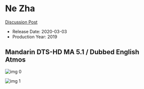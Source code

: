 # Ne Zha

[Discussion Post](https://www.avsforum.com/threads/bass-eq-for-filtered-movies.2995212/post-59343640)

* Release Date: 2020-03-03
* Production Year: 2019

## Mandarin DTS-HD MA 5.1 / Dubbed English Atmos

![img 0](https://i.imgur.com/pggODfj.jpg)

![img 1](https://i.imgur.com/YLsbO0d.png)

